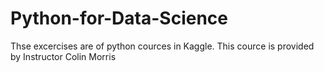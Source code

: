 # Python-for-Data-Science
Thse excercises are of python cources in Kaggle.
This cource is provided by Instructor Colin Morris
